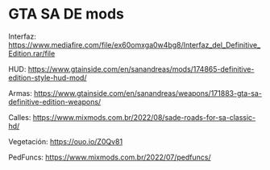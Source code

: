 # GTA SA DE mods

Interfaz: https://www.mediafire.com/file/ex60omxga0w4bg8/Interfaz_del_Definitive_Edition.rar/file

HUD: https://www.gtainside.com/en/sanandreas/mods/174865-definitive-edition-style-hud-mod/

Armas: https://www.gtainside.com/en/sanandreas/weapons/171883-gta-sa-definitive-edition-weapons/

Calles: https://www.mixmods.com.br/2022/08/sade-roads-for-sa-classic-hd/

Vegetación: https://ouo.io/Z0Qv81

PedFuncs: https://www.mixmods.com.br/2022/07/pedfuncs/
